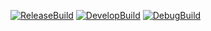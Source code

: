 [![ReleaseBuild](https://github.com/TaiseiHamaya/PortfolioGameClient/actions/workflows/ReleaseBuild.yml/badge.svg)](https://github.com/TaiseiHamaya/PortfolioGameClient/actions/workflows/ReleaseBuild.yml)
[![DevelopBuild](https://github.com/TaiseiHamaya/PortfolioGameClient/actions/workflows/DevelopBuild.yml/badge.svg)](https://github.com/TaiseiHamaya/PortfolioGameClient/actions/workflows/DevelopBuild.yml)
[![DebugBuild](https://github.com/TaiseiHamaya/PortfolioGameClient/actions/workflows/DebugBuild.yml/badge.svg)](https://github.com/TaiseiHamaya/PortfolioGameClient/actions/workflows/DebugBuild.yml)
